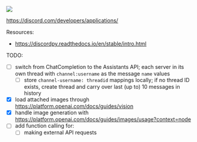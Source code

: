 ![](https://cdn.discordapp.com/avatars/411652972955828224/335a79c8f4f37936618110ae535eb2b6.png?size=256)

https://discord.com/developers/applications/

Resources:
- https://discordpy.readthedocs.io/en/stable/intro.html

TODO:
- [ ] switch from ChatCompletion to the Assistants API; each server in its own thread with `channel:username` as the message `name` values
  - [ ] store `channel-username: threadid` mappings locally; if no thread ID exists, create thread and carry over last (up to) 10 messages in history
- [X] load attached images through https://platform.openai.com/docs/guides/vision
- [X] handle image generation with https://platform.openai.com/docs/guides/images/usage?context=node
- [ ] add function calling for:
  - [ ] making external API requests
